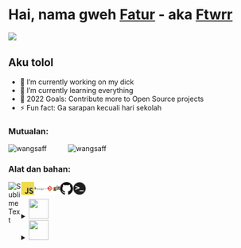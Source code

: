 # Hai, nama gweh [Fatur][whatsapp] - aka [Ftwrr][website]



<img src="https://static.wikia.nocookie.net/ab108fb9-54e3-42a3-99dc-1f0c09fc4524" /> 


## Aku tolol

- 🔭 I’m currently working on my dick
- 🌱 I’m currently learning everything
- 🥅 2022 Goals: Contribute more to Open Source projects
- ⚡ Fun fact: Ga sarapan kecuali hari sekolah

### Mutualan:

[<img align="left" alt="wangsaff" width="120px" src="https://img.shields.io/badge/wangsaff-25D366?style=for-the-badge&logo=whatsapp&logoColor=white" />][whatsapp]
[<img align="left" alt="wangsaff" width="120px" src="https://img.shields.io/badge/discrott-36393f?style=for-the-badge&logo=discord&logoColor=white" />][discord]


<br />

### Alat dan bahan:

[<img align="left" alt="Sublime Text" width="26px" src="https://www.sublimehq.com/images/sublime_text.png" />][sublimetext]
[<img align="left" alt="JavaScript" width="26px" src="https://raw.githubusercontent.com/github/explore/80688e429a7d4ef2fca1e82350fe8e3517d3494d/topics/javascript/javascript.png" />][javascript]
[<img align="left" alt="MongoDB" width="26px" src="https://raw.githubusercontent.com/github/explore/80688e429a7d4ef2fca1e82350fe8e3517d3494d/topics/mongodb/mongodb.png" />][mongodb]
[<img align="left" alt="Git" width="26px" src="https://raw.githubusercontent.com/github/explore/80688e429a7d4ef2fca1e82350fe8e3517d3494d/topics/git/git.png" />][git]
[<img align="left" alt="GitHub" width="26px" src="https://raw.githubusercontent.com/github/explore/78df643247d429f6cc873026c0622819ad797942/topics/github/github.png" />][github]
[<img align="left" alt="Terminal" width="26px" src="https://raw.githubusercontent.com/github/explore/80688e429a7d4ef2fca1e82350fe8e3517d3494d/topics/terminal/terminal.png" />][terminal]

<br />
<br />


<details>

  <summary><img align="" src="https://wakatime.com/static/img/wakatime.svg" width="40" height="40" /></summary><br/>



<!--START_SECTION:waka-->
![Code Time](http://img.shields.io/badge/Code%20Time-8%20hrs%2029%20mins-blue)

![Profile Views](http://img.shields.io/badge/Profile%20Views-17-blue)

**🐱 My GitHub Data** 

> 🏆 0 Contributions in the Year 2022
 > 
> 📦 83.5 kB Used in GitHub's Storage 
 > 
> 🚫 Not Opted to Hire
 > 
> 📜 15 Public Repositories 
 > 
> 🔑 10 Private Repositories  
 > 
**I'm a Night 🦉** 

```text
🌞 Morning    73 commits     ███░░░░░░░░░░░░░░░░░░░░░░   14.01% 
🌆 Daytime    104 commits    █████░░░░░░░░░░░░░░░░░░░░   19.96% 
🌃 Evening    191 commits    █████████░░░░░░░░░░░░░░░░   36.66% 
🌙 Night      153 commits    ███████░░░░░░░░░░░░░░░░░░   29.37%

```
📅 **I'm Most Productive on Thursday** 

```text
Monday       43 commits     ██░░░░░░░░░░░░░░░░░░░░░░░   8.25% 
Tuesday      39 commits     █░░░░░░░░░░░░░░░░░░░░░░░░   7.49% 
Wednesday    114 commits    █████░░░░░░░░░░░░░░░░░░░░   21.88% 
Thursday     169 commits    ████████░░░░░░░░░░░░░░░░░   32.44% 
Friday       73 commits     ███░░░░░░░░░░░░░░░░░░░░░░   14.01% 
Saturday     37 commits     █░░░░░░░░░░░░░░░░░░░░░░░░   7.1% 
Sunday       46 commits     ██░░░░░░░░░░░░░░░░░░░░░░░   8.83%

```


📊 **This Week I Spent My Time On** 

```text
⌚︎ Time Zone: America/Los_Angeles

💬 Programming Languages: 
No Activity Tracked This Week

🔥 Editors: 
No Activity Tracked This Week

🐱‍💻 Projects: 
No Activity Tracked This Week

💻 Operating System: 
No Activity Tracked This Week

```

**I Mostly Code in JavaScript** 

```text
JavaScript               9 repos             █████████████████████████   100.0%

```


**Timeline**

![Chart not found](https://raw.githubusercontent.com/Ftwrr/Ftwrr/main/charts/bar_graph.png) 


 Last Updated on 18/01/2022
<!--END_SECTION:waka-->

**Recent activity**
<!--START_SECTION:activity-->
1. ❌ Closed PR [#261](https://github.com/ariffb25/stikerinbot/pull/261) in [ariffb25/stikerinbot](https://github.com/ariffb25/stikerinbot)
2. ❗️ Opened issue [#262](https://github.com/ariffb25/stikerinbot/issues/262) in [ariffb25/stikerinbot](https://github.com/ariffb25/stikerinbot)
3. 💪 Opened PR [#261](https://github.com/ariffb25/stikerinbot/pull/261) in [ariffb25/stikerinbot](https://github.com/ariffb25/stikerinbot)
4. 🗣 Commented on [#903](https://github.com/Nurutomo/wabot-aq/issues/903) in [Nurutomo/wabot-aq](https://github.com/Nurutomo/wabot-aq)
5. 🗣 Commented on [#892](https://github.com/Nurutomo/wabot-aq/issues/892) in [Nurutomo/wabot-aq](https://github.com/Nurutomo/wabot-aq)
<!--END_SECTION:activity-->

</details>

<details>
  <summary><img align="" src="https://user-images.githubusercontent.com/6661165/91657958-61b4fd00-eb00-11ea-9def-dc7ef5367e34.png" width="40" height="40" /></summary><br/>

  <img align="left" src="https://github-profile-trophy.vercel.app/?username=ftwrr" />

</details>

[website]: https://github.com/Ftwrr
[discord]: https://discord.gg/dy7qVmjXbu
[whatsapp]: https://wa.me/62823944158720
[sublimetext]: https://www.sublimetext.com/
[javascript]: https://www.javascript.com/
[mongodb]: https://www.mongodb.com/
[git]: https://git-scm.com/
[github]: https://github.com/
[terminal]: https://docs.microsoft.com/en-us/windows/terminal/
